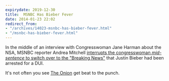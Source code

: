 ```yaml
---
expirydate: 2019-12-30
title:  MSNBC Has Bieber Fever
date: 2014-01-23 22:02
redirect_from:
- "/archives/14023-msnbc-has-bieber-fever.html"
- "/msnbc-has-bieber-fever.html"
---
```



In the middle of an interview with Congresswoman Jane Harman about the NSA, MSNBC reporter Andrea Mitchell [interrupts the congresswoman _mid-sentence_ to switch over to the "Breaking News"](https://www.youtube.com/watch?v=GH68bSJXGE8) that Justin Bieber had been arrested for a DUI. 

It's not often you see [The Onion](http://theonion.com) get beat to the punch. 
